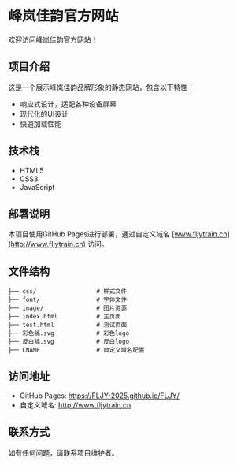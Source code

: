 # 峰岚佳韵官方网站

欢迎访问峰岚佳韵官方网站！

## 项目介绍

这是一个展示峰岚佳韵品牌形象的静态网站，包含以下特性：

- 响应式设计，适配各种设备屏幕
- 现代化的UI设计
- 快速加载性能

## 技术栈

- HTML5
- CSS3
- JavaScript

## 部署说明

本项目使用GitHub Pages进行部署，通过自定义域名 [www.fljytrain.cn](http://www.fljytrain.cn) 访问。

## 文件结构

```
├── css/                 # 样式文件
├── font/                # 字体文件
├── image/               # 图片资源
├── index.html           # 主页面
├── test.html            # 测试页面
├── 彩色稿.svg            # 彩色logo
├── 反白稿.svg            # 反白logo
├── CNAME                # 自定义域名配置
```

## 访问地址

- GitHub Pages: https://FLJY-2025.github.io/FLJY/
- 自定义域名: http://www.fljytrain.cn

## 联系方式

如有任何问题，请联系项目维护者。